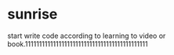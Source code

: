 # sunrise
start write code according to learning to video or book.11111111111111111111111111111111111111111111 
